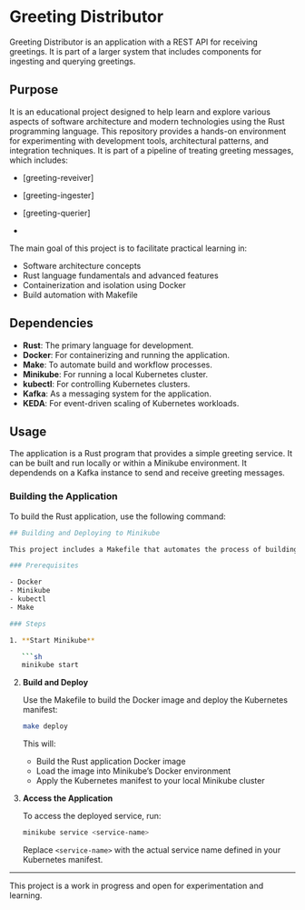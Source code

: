 # Greeting Distributor

Greeting Distributor is an application with a REST API for receiving greetings.
It is part of a larger system that includes components for ingesting and querying greetings.

## Purpose
It is an educational project designed to help learn and explore various aspects of software architecture and modern technologies using the Rust programming language.
This repository provides a hands-on environment for experimenting with development tools, architectural patterns, and integration techniques.
It is part of a pipeline of treating greeting messages, which includes:

- [greeting-reveiver] 
- [greeting-ingester]
- [greeting-querier]

- 
The main goal of this project is to facilitate practical learning in:
- Software architecture concepts
- Rust language fundamentals and advanced features
- Containerization and isolation using Docker
- Build automation with Makefile

## Dependencies

- **Rust**: The primary language for development.
- **Docker**: For containerizing and running the application.
- **Make**: To automate build and workflow processes.
- **Minikube**: For running a local Kubernetes cluster.
- **kubectl**: For controlling Kubernetes clusters.
- **Kafka**: As a messaging system for the application.
- **KEDA**: For event-driven scaling of Kubernetes workloads.


## Usage
The application is a Rust program that provides a simple greeting service. 
It can be built and run locally or within a Minikube environment.
It dependends on a Kafka instance to send and receive greeting messages.


### Building the Application
To build the Rust application, use the following command:

```sh
## Building and Deploying to Minikube

This project includes a Makefile that automates the process of building the Docker image, loading it into Minikube, and deploying the application using a local Kubernetes manifest.

### Prerequisites

- Docker
- Minikube
- kubectl
- Make

### Steps

1. **Start Minikube**

   ```sh
   minikube start
   ```

2. **Build and Deploy**

   Use the Makefile to build the Docker image and deploy the Kubernetes manifest:

   ```sh
   make deploy
   ```

   This will:
   - Build the Rust application Docker image
   - Load the image into Minikube’s Docker environment
   - Apply the Kubernetes manifest to your local Minikube cluster

3. **Access the Application**

   To access the deployed service, run:

   ```sh
   minikube service <service-name>
   ```

   Replace `<service-name>` with the actual service name defined in your Kubernetes manifest.

---

This project is a work in progress and open for experimentation and learning.
